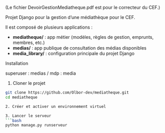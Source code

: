 (Le fichier DevoirGestionMediatheque.pdf est pour le correcteur du CEF.)

Projet Django pour la gestion d’une médiathèque pour le CEF. 

Il est composé de plusieurs applications :  

- **mediatheque/** : app métier (modèles, règles de gestion, emprunts, membres, etc.)  
- **medias/** : app publique de consultation des médias disponibles  
- **media_library/** : configuration principale du projet Django

Installation

superuser : medias / mdp : media

1. Cloner le projet
```bash
git clone https://github.com/Olbor-dev/mediatheque.git
cd mediatheque

2. Créer et activer un environnement virtuel

3. Lancer le serveur
```bash
python manage.py runserveur

